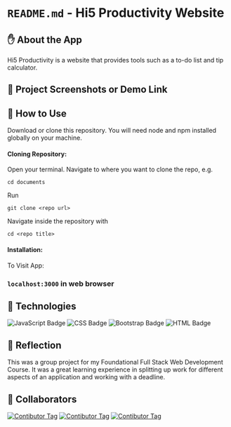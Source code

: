 # `README.md` - Hi5 Productivity Website

## ✋ About the App

Hi5 Productivity is a website that provides tools such as a to-do list and tip calculator. 

## 📸 Project Screenshots or Demo Link



## 📝 How to Use

Download or clone this repository. You will need node and npm installed globally on your machine.

#### Cloning Repository: 

Open your terminal. Navigate to where you want to clone the repo, e.g.

```
cd documents
```  
 
Run

```
git clone <repo url>
```

Navigate inside the repository with 

```
cd <repo title>
``` 

#### Installation:

To Visit App:

### `localhost:3000` in web browser


## 🔨 Technologies

![JavaScript Badge](https://img.shields.io/badge/JavaScript-F7DF1E?style=for-the-badge&logo=javascript&logoColor=black)
![CSS Badge](https://img.shields.io/badge/CSS3-1572B6?style=for-the-badge&logo=css3&logoColor=white)
![Bootstrap Badge](https://img.shields.io/badge/Bootstrap-563D7C?style=for-the-badge&logo=bootstrap&logoColor=white)
![HTML Badge](https://img.shields.io/badge/HTML5-E34F26?style=for-the-badge&logo=html5&logoColor=white)


## 🤔 Reflection

This was a group project for my Foundational Full Stack Web Development Course. It was a great learning experience in splitting up work for different aspects of an application and working with a deadline.


## 👏 Collaborators
[![Contibutor Tag](https://github.com/ruthsamson.png?size=50)](https://github.com/ruthsamson)
[![Contibutor Tag](https://github.com/andrewhsiao11.png?size=50)](https://github.com/andrewhsiao11)
[![Contibutor Tag](https://github.com/kennethrknight.png?size=50)](https://github.com/kennethrknight)

